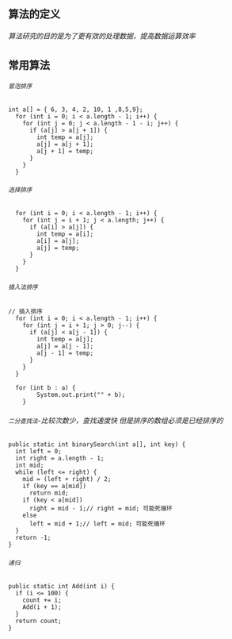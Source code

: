 ## 算法的定义
###### 算法研究的目的是为了更有效的处理数据，提高数据运算效率

## 常用算法
###### `冒泡排序`
    int a[] = { 6, 3, 4, 2, 10, 1 ,8,5,9};
      for (int i = 0; i < a.length - 1; i++) {
        for (int j = 0; j < a.length - 1 - i; j++) {
          if (a[j] > a[j + 1]) {
            int temp = a[j];
            a[j] = a[j + 1];
            a[j + 1] = temp;
          }
        }
      }
###### `选择排序`
      for (int i = 0; i < a.length - 1; i++) {
        for (int j = i + 1; j < a.length; j++) {
          if (a[i] > a[j]) {
            int temp = a[i];
            a[i] = a[j];
            a[j] = temp;
          }
        }
      }
###### `插入法排序`
    // 插入排序
      for (int i = 0; i < a.length - 1; i++) {
        for (int j = i + 1; j > 0; j--) {
          if (a[j] < a[j - 1]) {
            int temp = a[j];
            a[j] = a[j - 1];
            a[j - 1] = temp;
          }
        }
      }
      
      for (int b : a) {
			System.out.print("" + b);
		}
###### `二分查找法`-比较次数少，查找速度快 但是排序的数组必须是已经排序的
    public static int binarySearch(int a[], int key) {
      int left = 0;
      int right = a.length - 1;
      int mid;
      while (left <= right) {
        mid = (left + right) / 2;
        if (key == a[mid])
          return mid;
        if (key < a[mid])
          right = mid - 1;// right = mid; 可能死循环
        else
          left = mid + 1;// left = mid; 可能死循环
      }
      return -1;
    }
###### `递归`
    public static int Add(int i) {
      if (i <= 100) {
        count += i;
        Add(i + 1);
      }
      return count;
    }
